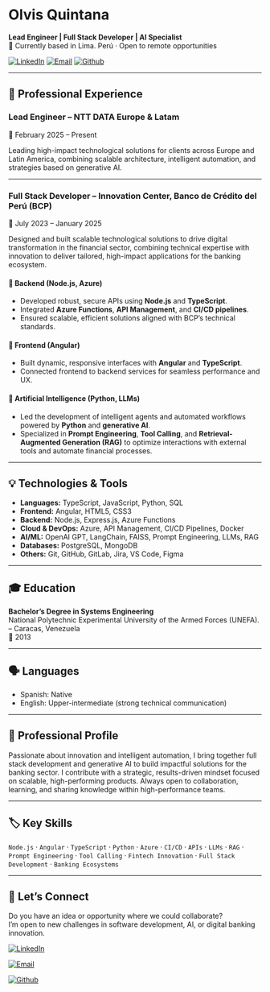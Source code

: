 # Olvis Quintana

**Lead Engineer | Full Stack Developer | AI Specialist**  
📍 Currently based in Lima. Perú · Open to remote opportunities

[![LinkedIn](https://img.shields.io/badge/LinkedIn-@OlvisQuintana-487FCF?style=for-the-badge&logo=LinkedIn&logoColor=white&labelColor=101010)](https://www.linkedin.com/in/olvisquintana/)
[![Email](https://img.shields.io/badge/quintanaolvis@gmail.com-email-D14836?style=for-the-badge&logo=gmail&logoColor=white&labelColor=101010)](mailto:quintanaolvis@gmail.com)
[![Github](https://img.shields.io/badge/Github-quintanaolvis-487FCF?style=for-the-badge&logo=github&logoColor=white&labelColor=101010)](https://github.com/olvisquintana)

---

## 🚀 Professional Experience

### **Lead Engineer – NTT DATA Europe & Latam**

📍 February 2025 – Present

Leading high-impact technological solutions for clients across Europe and Latin America, combining scalable architecture, intelligent automation, and strategies based on generative AI.

---

### **Full Stack Developer – Innovation Center, Banco de Crédito del Perú (BCP)**

📍 July 2023 – January 2025

Designed and built scalable technological solutions to drive digital transformation in the financial sector, combining technical expertise with innovation to deliver tailored, high-impact applications for the banking ecosystem.

#### 🔧 Backend (Node.js, Azure)

- Developed robust, secure APIs using **Node.js** and **TypeScript**.
- Integrated **Azure Functions**, **API Management**, and **CI/CD pipelines**.
- Ensured scalable, efficient solutions aligned with BCP’s technical standards.

#### 🎨 Frontend (Angular)

- Built dynamic, responsive interfaces with **Angular** and **TypeScript**.
- Connected frontend to backend services for seamless performance and UX.

#### 🤖 Artificial Intelligence (Python, LLMs)

- Led the development of intelligent agents and automated workflows powered by **Python** and **generative AI**.
- Specialized in **Prompt Engineering**, **Tool Calling**, and **Retrieval-Augmented Generation (RAG)** to optimize interactions with external tools and automate financial processes.

---

## 💡 Technologies & Tools

- **Languages:** TypeScript, JavaScript, Python, SQL
- **Frontend:** Angular, HTML5, CSS3
- **Backend:** Node.js, Express.js, Azure Functions
- **Cloud & DevOps:** Azure, API Management, CI/CD Pipelines, Docker
- **AI/ML:** OpenAI GPT, LangChain, FAISS, Prompt Engineering, LLMs, RAG
- **Databases:** PostgreSQL, MongoDB
- **Others:** Git, GitHub, GitLab, Jira, VS Code, Figma

---

## 🎓 Education

**Bachelor’s Degree in Systems Engineering**  
National Polytechnic Experimental University of the Armed Forces (UNEFA). – Caracas, Venezuela  
📅 2013

---

## 🗣️ Languages

- Spanish: Native
- English: Upper-intermediate (strong technical communication)
---

## 📌 Professional Profile

Passionate about innovation and intelligent automation, I bring together full stack development and generative AI to build impactful solutions for the banking sector. I contribute with a strategic, results-driven mindset focused on scalable, high-performing products. Always open to collaboration, learning, and sharing knowledge within high-performance teams.

---

## 🏷️ Key Skills

`Node.js` · `Angular` · `TypeScript` · `Python` · `Azure` · `CI/CD` · `APIs` · `LLMs` · `RAG` · `Prompt Engineering` · `Tool Calling` · `Fintech Innovation` · `Full Stack Development` · `Banking Ecosystems`

---

## 🤝 Let’s Connect

Do you have an idea or opportunity where we could collaborate?  
I’m open to new challenges in software development, AI, or digital banking innovation.

[![LinkedIn](https://img.shields.io/badge/LinkedIn-@OlvisQuintana-487FCF?style=for-the-badge&logo=LinkedIn&logoColor=white&labelColor=101010)](https://www.linkedin.com/in/olvisquintana/)

[![Email](https://img.shields.io/badge/quintanaolvis@gmail.com-email-D14836?style=for-the-badge&logo=gmail&logoColor=white&labelColor=101010)](mailto:quintanaolvis@gmail.com)

[![Github](https://img.shields.io/badge/Github-quintanaolvis-487FCF?style=for-the-badge&logo=github&logoColor=white&labelColor=101010)](https://github.com/olvisquintana)
